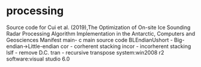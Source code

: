 # processing
Source code for Cui et al. (2019),The Optimization of On-site Ice Sounding Radar Processing Algorithm Implementation in the Antarctic, Computers and Geosciences
Manifest
main- c main source code
BLEndianUshort - Big-endian->Little-endian
cor - corherent stacking
incor - incorherent stacking
lslf - remove D.C.
tran - recursive transpose
system:win2008 r2
software:visual studio 6.0
